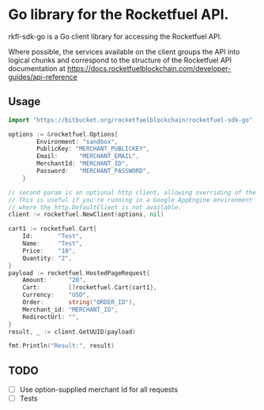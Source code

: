 # Go library for the Rocketfuel API.

rkfl-sdk-go is a Go client library for accessing the Rocketfuel API.

Where possible, the services available on the client groups the API into logical chunks and correspond to the structure of the Rocketfuel API documentation at https://docs.rocketfuelblockchain.com/developer-guides/api-reference

## Usage

``` go
import "https://bitbucket.org/rocketfuelblockchain/rocketfuel-sdk-go"

options := &rocketfuel.Options{
		Environment: "sandbox",
		PublicKey: "MERCHANT_PUBLICKEY",
		Email:      "MERCHANT_EMAIL",
		MerchantId: "MERCHANT_ID",
		Password:   "MERCHANT_PASSWORD",
	}

// second param is an optional http client, allowing overriding of the HTTP client to use.
// This is useful if you're running in a Google AppEngine environment
// where the http.DefaultClient is not available.
client := rocketfuel.NewClient(options, nil)

cart1 := rocketfuel.Cart{
    Id:       "Test",
    Name:     "Test",
    Price:    "10",
    Quantity: "2",
}
payload := rocketfuel.HostedPageRequest{
    Amount:      "20",
    Cart:        []rocketfuel.Cart{cart1},
    Currency:    "USD",
    Order:       string("ORDER_ID"),
    Merchant_id: "MERCHANT_ID",
    RedirectUrl: "",
}
result, _ := client.GetUUID(payload)

fmt.Println("Result:", result)
```

## TODO
- [ ] Use option-supplied merchant Id for all requests
- [ ] Tests
